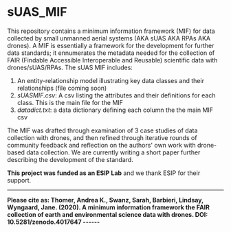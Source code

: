 # sUAS_MIF
This repository contains a minimum information framework (MIF) for data collected by small unmanned aerial systems (AKA sUAS AKA RPAs AKA drones).  A MIF is essentially a framework for the development for further data standards; it ennumerates the metadata needed for the collection of FAIR (Findable Accessible Interoperable and Reusable) scientific data with drones/sUAS/RPAs. The sUAS MIF includes:

1) An entity-relationship model illustrating key data classes and their relationships (file coming soon)
2) _sUASMIF.csv_: A csv listing the attributes and their definitions for each class. This is the main file for the MIF
3) _datadict.txt_: a data dictionary defining each column the the main MIF csv 

The MIF was drafted through examination of 3 case studies of data collection with drones, and then refined through iterative rounds of community feedback and reflection on the authors' own work with drone-based data collection.  We are currently writing a short paper further describing the development of the standard.

**This project was funded as an ESIP Lab** and we thank ESIP for their support.

------
**Please cite as: Thomer, Andrea K., Swanz, Sarah, Barbieri, Lindsay, Wyngaard, Jane. (2020). A minimum information framework the FAIR collection of earth and environmental science data with drones. DOI: 10.5281/zenodo.4017647
------**


